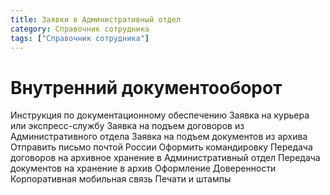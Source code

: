 ```yaml
---
title: Заявки в Административный отдел
category: Справочник сотрудника
tags: ["Справочник сотрудника"]
---
```

# Внутренний документооборот
Инструкция по документационному обеспечению
Заявка на курьера или экспресс-службу
Заявка на подъем договоров из Административного отдела
Заявка на подъем документов из архива
Отправить письмо почтой России
Оформить командировку
Передача договоров на архивное хранение в Административный отдел
Передача документов на хранение в архив
Оформление Доверенности
Корпоративная мобильная связь
Печати и штампы